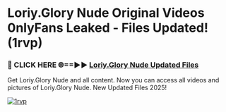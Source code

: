 # Loriy.Glory Nude Original Videos 0nlyFans Leaked - Files Updated! (1rvp)

<h3>🔴 CLICK HERE 🌐==►► <a href="https://tinyurl.com/y5r63du9" rel="nofollow">Loriy.Glory Nude Updated Files</a></h3>

Get Loriy.Glory Nude and all content. Now you can access all videos and pictures of Loriy.Glory Nude. New Updated Files 2025!

[![1rvp](https://i.imgur.com/UVo9nyh.gif)](https://tinyurl.com/y5r63du9)